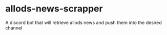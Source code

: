 # allods-news-scrapper
A discord bot that will retrieve allods news and push them into the desired channel
